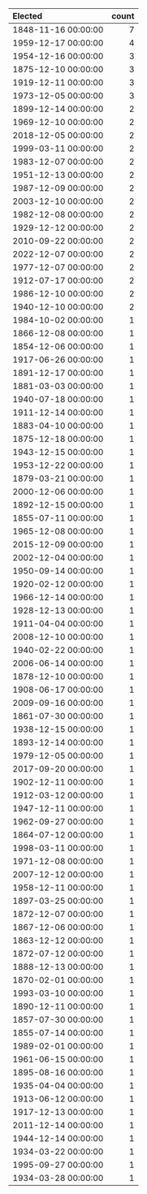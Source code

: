 | Elected             |   count |
|:--------------------|--------:|
| 1848-11-16 00:00:00 |       7 |
| 1959-12-17 00:00:00 |       4 |
| 1954-12-16 00:00:00 |       3 |
| 1875-12-10 00:00:00 |       3 |
| 1919-12-11 00:00:00 |       3 |
| 1973-12-05 00:00:00 |       3 |
| 1899-12-14 00:00:00 |       2 |
| 1969-12-10 00:00:00 |       2 |
| 2018-12-05 00:00:00 |       2 |
| 1999-03-11 00:00:00 |       2 |
| 1983-12-07 00:00:00 |       2 |
| 1951-12-13 00:00:00 |       2 |
| 1987-12-09 00:00:00 |       2 |
| 2003-12-10 00:00:00 |       2 |
| 1982-12-08 00:00:00 |       2 |
| 1929-12-12 00:00:00 |       2 |
| 2010-09-22 00:00:00 |       2 |
| 2022-12-07 00:00:00 |       2 |
| 1977-12-07 00:00:00 |       2 |
| 1912-07-17 00:00:00 |       2 |
| 1986-12-10 00:00:00 |       2 |
| 1940-12-10 00:00:00 |       2 |
| 1984-10-02 00:00:00 |       1 |
| 1866-12-08 00:00:00 |       1 |
| 1854-12-06 00:00:00 |       1 |
| 1917-06-26 00:00:00 |       1 |
| 1891-12-17 00:00:00 |       1 |
| 1881-03-03 00:00:00 |       1 |
| 1940-07-18 00:00:00 |       1 |
| 1911-12-14 00:00:00 |       1 |
| 1883-04-10 00:00:00 |       1 |
| 1875-12-18 00:00:00 |       1 |
| 1943-12-15 00:00:00 |       1 |
| 1953-12-22 00:00:00 |       1 |
| 1879-03-21 00:00:00 |       1 |
| 2000-12-06 00:00:00 |       1 |
| 1892-12-15 00:00:00 |       1 |
| 1855-07-11 00:00:00 |       1 |
| 1965-12-08 00:00:00 |       1 |
| 2015-12-09 00:00:00 |       1 |
| 2002-12-04 00:00:00 |       1 |
| 1950-09-14 00:00:00 |       1 |
| 1920-02-12 00:00:00 |       1 |
| 1966-12-14 00:00:00 |       1 |
| 1928-12-13 00:00:00 |       1 |
| 1911-04-04 00:00:00 |       1 |
| 2008-12-10 00:00:00 |       1 |
| 1940-02-22 00:00:00 |       1 |
| 2006-06-14 00:00:00 |       1 |
| 1878-12-10 00:00:00 |       1 |
| 1908-06-17 00:00:00 |       1 |
| 2009-09-16 00:00:00 |       1 |
| 1861-07-30 00:00:00 |       1 |
| 1938-12-15 00:00:00 |       1 |
| 1893-12-14 00:00:00 |       1 |
| 1979-12-05 00:00:00 |       1 |
| 2017-09-20 00:00:00 |       1 |
| 1902-12-11 00:00:00 |       1 |
| 1912-03-12 00:00:00 |       1 |
| 1947-12-11 00:00:00 |       1 |
| 1962-09-27 00:00:00 |       1 |
| 1864-07-12 00:00:00 |       1 |
| 1998-03-11 00:00:00 |       1 |
| 1971-12-08 00:00:00 |       1 |
| 2007-12-12 00:00:00 |       1 |
| 1958-12-11 00:00:00 |       1 |
| 1897-03-25 00:00:00 |       1 |
| 1872-12-07 00:00:00 |       1 |
| 1867-12-06 00:00:00 |       1 |
| 1863-12-12 00:00:00 |       1 |
| 1872-07-12 00:00:00 |       1 |
| 1888-12-13 00:00:00 |       1 |
| 1870-02-01 00:00:00 |       1 |
| 1993-03-10 00:00:00 |       1 |
| 1890-12-11 00:00:00 |       1 |
| 1857-07-30 00:00:00 |       1 |
| 1855-07-14 00:00:00 |       1 |
| 1989-02-01 00:00:00 |       1 |
| 1961-06-15 00:00:00 |       1 |
| 1895-08-16 00:00:00 |       1 |
| 1935-04-04 00:00:00 |       1 |
| 1913-06-12 00:00:00 |       1 |
| 1917-12-13 00:00:00 |       1 |
| 2011-12-14 00:00:00 |       1 |
| 1944-12-14 00:00:00 |       1 |
| 1934-03-22 00:00:00 |       1 |
| 1995-09-27 00:00:00 |       1 |
| 1934-03-28 00:00:00 |       1 |